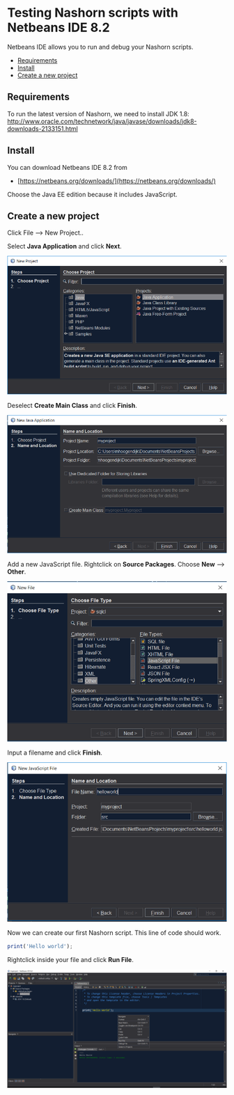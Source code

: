 # Testing Nashorn scripts with Netbeans IDE 8.2

Netbeans IDE allows you to run and debug your Nashorn scripts.

* [Requirements](#requirements)
* [Install](#install)
* [Create a new project](#create-a-new-project)

## Requirements
To run the latest version of Nashorn, we need to install JDK 1.8: http://www.oracle.com/technetwork/java/javase/downloads/jdk8-downloads-2133151.html


## Install

You can download Netbeans IDE 8.2 from 
- [https://netbeans.org/downloads/](https://netbeans.org/downloads/)

Choose the Java EE edition because it includes JavaScript.

## Create a new project

Click File --> New Project..

Select **Java Application** and click **Next**.

![New project - step 1](../img/new_project1.PNG)

Deselect **Create Main Class** and click **Finish**.

![New project - step 2](../img/new_project2.PNG)

Add a new JavaScript file. Rightclick on **Source Packages**.
Choose **New** --> **Other**.

![New project - add file](../img/add_script.png)

Input a filename and click **Finish**.

![New project - create file](../img/add_js_file.PNG)

Now we can create our first Nashorn script. This line of code should work.

```javascript
print('Hello world');
```
Rightclick inside your file and click **Run File**.

![New project - run file](../img/run_script.png)
